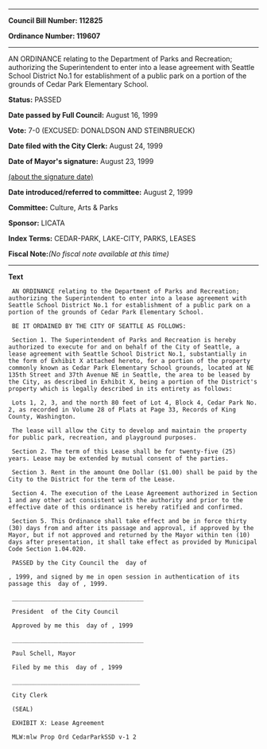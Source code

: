 

********

**Council Bill Number: 112825**
   
**Ordinance Number: 119607**
********

 AN ORDINANCE relating to the Department of Parks and Recreation; authorizing the Superintendent to enter into a lease agreement with Seattle School District No.1 for establishment of a public park on a portion of the grounds of Cedar Park Elementary School.

**Status:** PASSED
   
**Date passed by Full Council:** August 16, 1999
   
**Vote:** 7-0 (EXCUSED: DONALDSON AND STEINBRUECK)
   
**Date filed with the City Clerk:** August 24, 1999
   
**Date of Mayor's signature:** August 23, 1999
   
[(about the signature date)](/~public/approvaldate.htm)
   
   
   
**Date introduced/referred to committee:** August 2, 1999
   
**Committee:** Culture, Arts & Parks
   
**Sponsor:** LICATA
   
   
**Index Terms:** CEDAR-PARK, LAKE-CITY, PARKS, LEASES

**Fiscal Note:**_(No fiscal note available at this time)_

********

**Text**
   
```
 AN ORDINANCE relating to the Department of Parks and Recreation; authorizing the Superintendent to enter into a lease agreement with Seattle School District No.1 for establishment of a public park on a portion of the grounds of Cedar Park Elementary School.

 BE IT ORDAINED BY THE CITY OF SEATTLE AS FOLLOWS:

 Section 1. The Superintendent of Parks and Recreation is hereby authorized to execute for and on behalf of the City of Seattle, a lease agreement with Seattle School District No.1, substantially in the form of Exhibit X attached hereto, for a portion of the property commonly known as Cedar Park Elementary School grounds, located at NE 135th Street and 37th Avenue NE in Seattle, the area to be leased by the City, as described in Exhibit X, being a portion of the District's property which is legally described in its entirety as follows:

 Lots 1, 2, 3, and the north 80 feet of Lot 4, Block 4, Cedar Park No. 2, as recorded in Volume 28 of Plats at Page 33, Records of King County, Washington.

 The lease will allow the City to develop and maintain the property for public park, recreation, and playground purposes.

 Section 2. The term of this Lease shall be for twenty-five (25) years. Lease may be extended by mutual consent of the parties.

 Section 3. Rent in the amount One Dollar ($1.00) shall be paid by the City to the District for the term of the Lease.

 Section 4. The execution of the Lease Agreement authorized in Section 1 and any other act consistent with the authority and prior to the effective date of this ordinance is hereby ratified and confirmed.

 Section 5. This Ordinance shall take effect and be in force thirty (30) days from and after its passage and approval, if approved by the Mayor, but if not approved and returned by the Mayor within ten (10) days after presentation, it shall take effect as provided by Municipal Code Section 1.04.020.

 PASSED by the City Council the  day of

, 1999, and signed by me in open session in authentication of its passage this  day of , 1999.

 _____________________________________

 President  of the City Council

 Approved by me this  day of , 1999

 _____________________________________

 Paul Schell, Mayor

 Filed by me this  day of , 1999

 ____________________________________

 City Clerk

 (SEAL)

 EXHIBIT X: Lease Agreement

 MLW:mlw Prop Ord CedarParkSSD v-1 2

```
